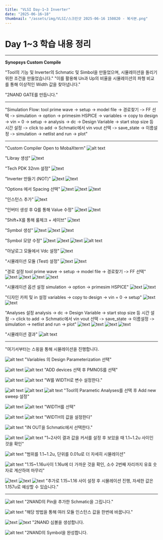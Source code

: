 ```yaml
---
title: "VLSI Day-1~3 Inverter"
date: "2025-06-16~18"
thumbnail: "/assets/img/VLSI/스크린샷 2025-06-16 150820 - 복사본.png"
---
```


# Day 1~3 학습 내용 정리
---

**Synopsys Custom Compile**

"Tool의 기능 및 Inverter의 Schmatic 및 Simbol을 만들었으며, 시뮬레이션을 돌리기 위한 조건을 만들었습니다."
"이를 활용해 Un과 Up의 비율을 시뮬레이션의 파형 비교를 통해 이상적인 Width 값을 찾아냅니다."

"2NAND GATE를 만듭니다."

---

"Simulation Flow:
tool prime wave -> setup ->  model file -> 경로찾기 -> FF 선택 -> simulation -> option -> primesim HSPICE -> variables -> copy to design -> vin = 0 -> setup -> analysis -> dc -> Design Variable -> start stop size 등 시간 설정 -> click to add -> Schmatic에서 vin vout 선택 -> save_state -> 이름설정 -> simulation -> netlist and run -> plot"

---
"Custom Compiler Open to MobaXterm"
![alt text](<../../../assets/img/VLSI/스크린샷 2025-06-16 150820.png>)

"Libray 생성"
![text](<../../../assets/img/VLSI/스크린샷 2025-06-16 151356.png>) 

"Tech PDK 32nm 설정"
![text](<../../../assets/img/VLSI/스크린샷 2025-06-16 151405.png>) 

"Inverter 만들기 (NOT)"
![text](<../../../assets/img/VLSI/스크린샷 2025-06-16 151428.png>) 
![text](<../../../assets/img/VLSI/스크린샷 2025-06-16 151458.png>) 

"Options 에서 Spacing 선택"
![text](<../../../assets/img/VLSI/스크린샷 2025-06-16 151525.png>) 
![text](<../../../assets/img/VLSI/스크린샷 2025-06-16 151544.png>) 
![text](<../../../assets/img/VLSI/스크린샷 2025-06-16 151607.png>) 

"인스턴스 추가"
![text](<../../../assets/img/VLSI/스크린샷 2025-06-16 151920.png>) 

"인버터 생성 후 Q를 통해 Value 수정"
![text](<../../../assets/img/VLSI/스크린샷 2025-06-16 153408.png>) 
![text](<../../../assets/img/VLSI/스크린샷 2025-06-16 153621.png>) 

"Shift+X를 통해 룰체크 + 세이브"
![text](<../../../assets/img/VLSI/스크린샷 2025-06-16 153957.png>)

"Symbol 생성"
 ![text](<../../../assets/img/VLSI/스크린샷 2025-06-16 154441.png>) 
 ![text](<../../../assets/img/VLSI/스크린샷 2025-06-16 154621.png>) 
 ![text](<../../../assets/img/VLSI/스크린샷 2025-06-16 154624.png>) 

"Symbol 모양 수정" 
 ![text](<../../../assets/img/VLSI/스크린샷 2025-06-16 160344.png>) 
 ![text](<../../../assets/img/VLSI/스크린샷 2025-06-16 160734.png>)
 ![text](<../../../assets/img/VLSI/스크린샷 2025-06-16 160916.png>)
 ![alt text](../../../assets/img/심볼.png)

"아날로그 모듈에서 Vdc 설정"
 ![text](<../../../assets/img/VLSI/스크린샷 2025-06-16 164350.png>) 

"시뮬레이션 모듈 (Test) 설정"
![text](<../../../assets/img/VLSI/스크린샷 2025-06-16 163816.png>)
![text](<../../../assets/img/VLSI/스크린샷 2025-06-16 163827.png>) 

"경로 설정 tool prime wave -> setup ->  model file -> 경로찾기 -> FF 선택"
![text](<../../../assets/img/VLSI/스크린샷 2025-06-16 164127.png>) 
![text](<../../../assets/img/VLSI/스크린샷 2025-06-16 164136.png>) 
![text](<../../../assets/img/VLSI/스크린샷 2025-06-16 164406.png>) 
![text](<../../../assets/img/VLSI/스크린샷 2025-06-16 164458.png>) 

"시뮬레이션 옵션 설정 simulation -> option -> primesim HSPICE"
![text](<../../../assets/img/VLSI/스크린샷 2025-06-16 164538.png>) 
![text](<../../../assets/img/VLSI/스크린샷 2025-06-16 164554.png>) 

"디자인 카피 및 in 설정 variables -> copy to design -> vin = 0 -> setup"
![text](<../../../assets/img/VLSI/스크린샷 2025-06-16 164610.png>) 
![text](<../../../assets/img/VLSI/스크린샷 2025-06-16 164620.png>) 

"Analyses 설정 analysis -> dc -> Design Variable -> start stop size 등 시간 설정 -> click to add -> Schmatic에서 vin vout 선택 -> save_state -> 이름설정 -> simulation -> netlist and run -> plot"
![text](<../../../assets/img/VLSI/스크린샷 2025-06-16 164634.png>) 
![text](<../../../assets/img/VLSI/스크린샷 2025-06-16 164658.png>) 
![text](<../../../assets/img/VLSI/스크린샷 2025-06-16 164857.png>) 
![text](<../../../assets/img/VLSI/스크린샷 2025-06-16 164909.png>) 

"시뮬레이션 결과"
![alt text](../../../assets/img/VLSI/시뮬레이션결과.png)

---
"여기서부터는 스윙을 통해 시뮬레이션을 진행합니다.

![alt text](<../../../assets/img/VLSI/day3/스크린샷 2025-06-18 113540.png>)
"Variables 의 Design Parameterization 선택"

![alt text](<../../../assets/img/VLSI/day3/스크린샷 2025-06-18 113609.png>)
![alt text](<../../../assets/img/VLSI/day3/스크린샷 2025-06-18 113618.png>)
"ADD devices 선택 후 PMNOS를 선택"

![alt text](<../../../assets/img/VLSI/day3/스크린샷 2025-06-18 113633.png>)
![alt text](<../../../assets/img/VLSI/day3/스크린샷 2025-06-18 113705.png>)
"W를 WIDTH로 변수 설정한다."

![alt text](<../../../assets/img/VLSI/day3/스크린샷 2025-06-18 113709.png>)
![alt text](<../../../assets/img/VLSI/day3/스크린샷 2025-06-18 113714.png>)
![alt text](<../../../assets/img/VLSI/day3/스크린샷 2025-06-18 113721.png>)
"Tool의 Parametic Analyses를 선택 후 Add new sweep 설정"

![alt text](<../../../assets/img/VLSI/day3/스크린샷 2025-06-18 113727.png>)
![alt text](<../../../assets/img/VLSI/day3/스크린샷 2025-06-18 113732.png>)
"WIDTH를 선택"

![alt text](<../../../assets/img/VLSI/day3/스크린샷 2025-06-18 113821.png>)
![alt text](<../../../assets/img/VLSI/day3/스크린샷 2025-06-18 113835.png>)
"WIDTH의 값을 설정한다"

![alt text](<../../../assets/img/VLSI/day3/스크린샷 2025-06-18 113851.png>)
"IN OUT을 Schmatic에서 선택한다."

![alt text](<../../../assets/img/VLSI/day3/1~2결과 및 Plot.png>)
![alt text](<../../../assets/img/VLSI/day3/값 1~2사이.png>)
"1~2사이 결과 값을 커서를 설정 후 보았을 때 1.1~1.2u 사이인 것을 확인"

![alt text](../../../assets/img/VLSI/day3/1.1~1.2설정.png)
"범위를 1.1~1.2u, 단위를 0.01u로 더 자세히 시뮬레이션"

![alt text](../../../assets/img/VLSI/day3/1.1~.1.2결과.png)
"1.15~1.16u사이 1.16u에 더 가까운 것을 확인, 소수 2번째 자리까지 유효 숫자로 계산하여 마무리"

![text](../../../assets/img/VLSI/day3/1.15~.16설정.png)
![text](../../../assets/img/VLSI/day3/1.15~1.16사이.png) 
![text](../../../assets/img/VLSI/day3/1.15~1.16사이2.png)
"추가로 1.15~1.16 사이 설정 후 시뮬레이션 진행, 자세한 값은 1.157u로 예상할 수 있습니다."

---

![alt text](<../../../assets/img/VLSI/day3/2NAND 핀까지.png>)
"2NAND의 Pin을 추가한 Schmatic을 그립니다."

![alt text](<../../../assets/img/VLSI/day3/한번에 여러 모듈 인스턴스 값 바꾸기.png>)
"해당 방법을 통해 여러 모듈 인스턴스 값을 한번에 바꿉니다."

![text](../../../assets/img/VLSI/day3/심볼만들기1.png)
![text](../../../assets/img/VLSI/day3/심볼만들기2.png)
"2NAND 심볼을 생성합니다.

![alt text](../../../assets/img/VLSI/day3/2nand_symbol.png)
"2NAND의 Symbol을 완성합니다.

